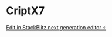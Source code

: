 # CriptX7

[Edit in StackBlitz next generation editor ⚡️](https://stackblitz.com/~/github.com/trubax/CriptX7)